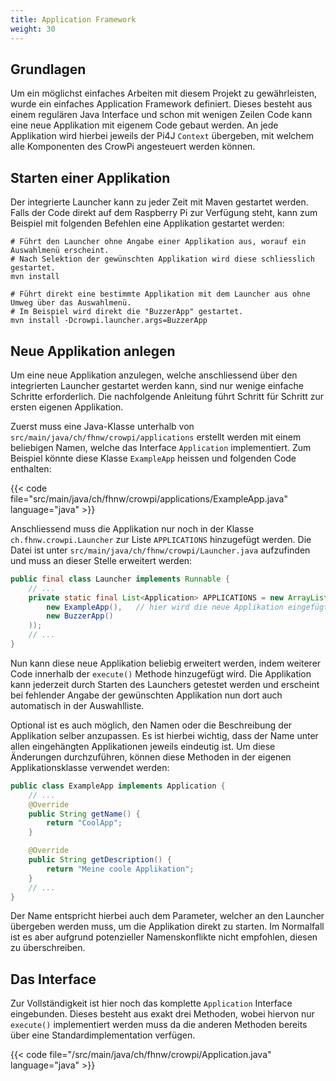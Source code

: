 ```yaml
---
title: Application Framework
weight: 30
---
```


## Grundlagen
Um ein möglichst einfaches Arbeiten mit diesem Projekt zu gewährleisten, wurde ein einfaches Application Framework definiert. Dieses 
besteht aus einem regulären Java Interface und schon mit wenigen Zeilen Code kann eine neue Applikation mit eigenem Code gebaut werden. 
An jede Applikation wird hierbei jeweils der Pi4J `Context` übergeben, mit welchem alle Komponenten des CrowPi angesteuert werden können.

## Starten einer Applikation
Der integrierte Launcher kann zu jeder Zeit mit Maven gestartet werden. Falls der Code direkt auf dem Raspberry Pi zur Verfügung steht, 
kann zum Beispiel mit folgenden Befehlen eine Applikation gestartet werden:

```shell
# Führt den Launcher ohne Angabe einer Applikation aus, worauf ein Auswahlmenü erscheint.
# Nach Selektion der gewünschten Applikation wird diese schliesslich gestartet.
mvn install

# Führt direkt eine bestimmte Applikation mit dem Launcher aus ohne Umweg über das Auswahlmenü.
# Im Beispiel wird direkt die "BuzzerApp" gestartet.
mvn install -Dcrowpi.launcher.args=BuzzerApp
```

## Neue Applikation anlegen
Um eine neue Applikation anzulegen, welche anschliessend über den integrierten Launcher gestartet werden kann, sind nur wenige einfache 
Schritte erforderlich. Die nachfolgende Anleitung führt Schritt für Schritt zur ersten eigenen Applikation.

Zuerst muss eine Java-Klasse unterhalb von `src/main/java/ch/fhnw/crowpi/applications` erstellt werden mit einem beliebigen Namen, 
welche das Interface `Application` implementiert. Zum Beispiel könnte diese Klasse `ExampleApp` heissen und folgenden Code enthalten:

{{< code file="src/main/java/ch/fhnw/crowpi/applications/ExampleApp.java" language="java" >}}

Anschliessend muss die Applikation nur noch in der Klasse `ch.fhnw.crowpi.Launcher` zur Liste `APPLICATIONS` hinzugefügt werden. Die 
Datei ist unter `src/main/java/ch/fhnw/crowpi/Launcher.java` aufzufinden und muss an dieser Stelle erweitert werden:

```java
public final class Launcher implements Runnable {
    // ...
    private static final List<Application> APPLICATIONS = new ArrayList<>(Arrays.asList(
        new ExampleApp(),   // hier wird die neue Applikation eingefügt
        new BuzzerApp()
    ));
    // ...
}
```

Nun kann diese neue Applikation beliebig erweitert werden, indem weiterer Code innerhalb der `execute()` Methode hinzugefügt wird. Die 
Applikation kann jederzeit durch Starten des Launchers getestet werden und erscheint bei fehlender Angabe der gewünschten Applikation 
nun dort auch automatisch in der Auswahlliste.

Optional ist es auch möglich, den Namen oder die Beschreibung der Applikation selber anzupassen. Es ist hierbei wichtig, dass der Name 
unter allen eingehängten Applikationen jeweils eindeutig ist. Um diese Änderungen durchzuführen, können diese Methoden in der eigenen 
Applikationsklasse verwendet werden:

```java
public class ExampleApp implements Application {
    // ...
    @Override
    public String getName() {
        return "CoolApp";
    }

    @Override
    public String getDescription() {
        return "Meine coole Applikation";
    }
    // ...
}
```

Der Name entspricht hierbei auch dem Parameter, welcher an den Launcher übergeben werden muss, um die Applikation direkt zu starten. Im 
Normalfall ist es aber aufgrund potenzieller Namenskonflikte nicht empfohlen, diesen zu überschreiben.

## Das Interface
Zur Vollständigkeit ist hier noch das komplette `Application` Interface eingebunden. Dieses besteht aus exakt drei Methoden, wobei 
hiervon nur `execute()` implementiert werden muss da die anderen Methoden bereits über eine Standardimplementation verfügen.

{{< code file="/src/main/java/ch/fhnw/crowpi/Application.java" language="java" >}}
